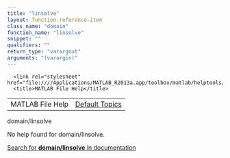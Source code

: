 ```yaml
---
title: "linsolve"
layout: function-reference-item
class_name: "domain"
function_name: "linsolve"
snippet: ""
qualifiers: ""
return_type: "varargout"
arguments: "(varargin)"
---
```


<html>
   <head>
      <meta http-equiv="Content-Type" content="text/html; charset=utf-8">
   
      <link rel="stylesheet" href="file:////Applications/MATLAB_R2013a.app/toolbox/matlab/helptools/private/helpwin.css">
      <title>MATLAB File Help</title>
   </head>
   <body>
      <!--Single-page help-->
      <table border="0" cellspacing="0" width="100%">
         <tr class="subheader">
            <td class="headertitle">MATLAB File Help</td>
            <td class="subheader-right"><a href="matlab:helpwin">Default Topics</a></td>
         </tr>
      </table>
      <div class="title">domain/linsolve</div>
      <!--No help found-->
      <p>No help found for <span class="helptopic">domain/linsolve</span>.
      </p>
      <p><a href="matlab:docsearch('domain/linsolve')">
            Search for <b>domain/linsolve</b> in documentation
            </a></p>
   </body>
</html>
